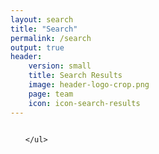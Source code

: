 ```yaml
---
layout: search
title: "Search"
permalink: /search
output: true
header: 
    version: small
    title: Search Results
    image: header-logo-crop.png
    page: team
    icon: icon-search-results
---
```


<div class="small-7 columns posts">
  <div class="results">
    <ul class="no-bullet" id="search-results">
      
    </ul>
  </div>
</div>

<script>
  window.posts = {
    {% for post in site.posts %}
      "{{ post.url | slugify }}": {
        "title": "{{ post.title | xml_escape }}",
        "author": "{{ site.data.authors[post.author].name | xml_escape }}",
        "author_link" : "{{ post.author }}",
        "teaser": "{{ post.teaser.info }}",
        "date": "{{ post.date | date:'%b. %d, %Y' }}",
        "url": "{{ post.url | xml_escape }}"
      }
      {% unless forloop.last %},{% endunless %}
    {% endfor %}
  };
</script>


